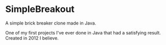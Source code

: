 # SimpleBreakout
A simple brick breaker clone made in Java.

One of my first projects I've ever done in Java that had a satisfying result. Created in 2012 I believe.
